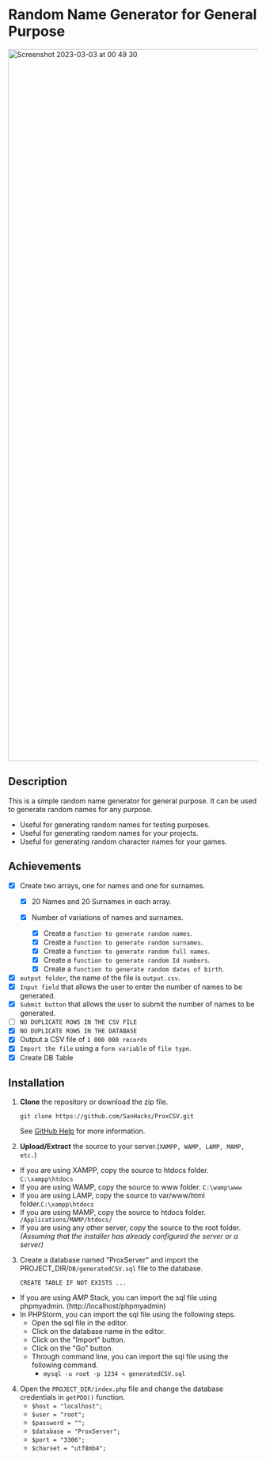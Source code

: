 # Random Name Generator for General Purpose 

<img width="1436" alt="Screenshot 2023-03-03 at 00 49 30" src="https://user-images.githubusercontent.com/13138647/222579192-c4f1ec24-d8d5-4629-b62e-29171682a812.png">

## Description
This is a simple random name generator for general purpose. It can be used to generate random names for any purpose.

- Useful for generating random names for testing purposes.
- Useful for generating random names for your projects.
- Useful for generating random character names for your games.

## Achievements
 -[x] Create two arrays, one for names and one for surnames.
    - [x] 20 Names and 20 Surnames in each array.
    - [x] Number of variations of names and surnames.
   
      - [x] Create a `function to generate random names`.
      - [x] Create a `function to generate random surnames`.
      - [x] Create a `function to generate random full names`.
      - [x] Create a `function to generate random Id numbers`.
      - [x] Create a `function to generate random dates of birth`.
      
 - [x] `output folder`, the name of the file is  `output.csv`. 
 - [x] `Input field` that allows the user to enter the number of names to be generated.
 - [x] `Submit button` that allows the user to submit the number of names to be generated.
 - [ ] `NO DUPLICATE ROWS IN THE CSV FILE`
 - [x] `NO DUPLICATE ROWS IN THE DATABASE`
 - [x] Output a CSV file of `1 000 000 records`
 - [x] `Import the file` using a `form variable` of `file type`.
 - [x] Create DB Table

## Installation

1. **Clone** the repository or download the zip file.

    `git clone https://github.com/SanHacks/ProxCSV.git `
      
   See [GitHub Help](https://help.github.com/articles/cloning-a-repository/) for more information.


2. **Upload/Extract** the source to your server.(`XAMPP, WAMP, LAMP, MAMP, etc.`)
- If you are using XAMPP, copy the source to htdocs folder. `C:\xampp\htdocs`
- If you are using WAMP, copy the source to www folder. `C:\wamp\www`
- If you are using LAMP, copy the source to var/www/html folder.`C:\xampp\htdocs`
- If you are using MAMP, copy the source to htdocs folder. ` /Applications/MAMP/htdocs/`
- If you are using any other server, copy the source to the root folder.
  _(Assuming that the installer has already configured the server or a server)_

3. Create a database named "ProxServer" and import the PROJECT_DIR/`DB/generatedCSV.sql` file to the database.

   `CREATE TABLE IF NOT EXISTS ...`
- If you are using *AMP* Stack, you can import the sql file using phpmyadmin. (http://localhost/phpmyadmin)
- In PHPStorm, you can import the sql file using the following steps.
   - Open the sql file in the editor.
   - Click on the database name in the editor.
   - Click on the "Import" button.
   - Click on the "Go" button.
   - Through command line, you can import the sql file using the following command.
      - `mysql -u root -p 1234 < generatedCSV.sql`


4. Open the `PROJECT_DIR/index.php` file and change the database credentials in `getPDO()` function.
   - `$host = "localhost";`
   - `$user = "root";`
   - `$password = "";`
   - `$database = "ProxServer";`
   - `$port = "3306";`
   - `$charset = "utf8mb4";`
